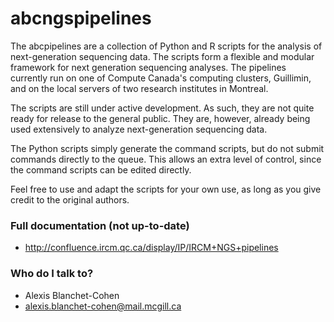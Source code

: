 # abcngspipelines

The abcpipelines are a collection of Python and R scripts for the analysis of next-generation sequencing data.
The scripts form a flexible and modular framework for next generation sequencing analyses.
The pipelines currently run on one of Compute Canada's computing clusters, Guillimin, and on the local servers of two research institutes in Montreal.

The scripts are still under active development.
As such, they are not quite ready for release to the general public.
They are, however, already being used extensively to analyze next-generation sequencing data.

The Python scripts simply generate the command scripts, but do not submit commands directly to the queue.
This allows an extra level of control, since the command scripts can be edited directly.

Feel free to use and adapt the scripts for your own use, as long as you give credit to the original authors.

### Full documentation (not up-to-date) ###
* http://confluence.ircm.qc.ca/display/IP/IRCM+NGS+pipelines

### Who do I talk to? ###

* Alexis Blanchet-Cohen
* alexis.blanchet-cohen@mail.mcgill.ca
